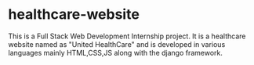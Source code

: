 # healthcare-website
This is a Full Stack Web Development Internship project. It is a healthcare website named as "United HealthCare" and is developed in various languages mainly HTML,CSS,JS along with the django framework.
